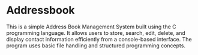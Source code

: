 # Addressbook
This is a simple Address Book Management System built using the C programming language. It allows users to store, search, edit, delete, and display contact information efficiently from a console-based interface. The program uses basic file handling and structured programming concepts.
